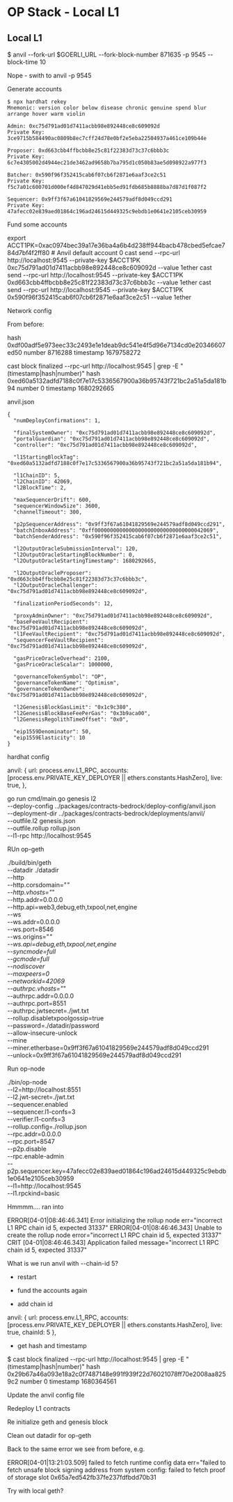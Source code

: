 # OP Stack - Local L1

## Local L1


$ anvil --fork-url $GOERLI_URL --fork-block-number 871635 -p 9545 --block-time 10

Nope - swith to anvil -p 9545



Generate accounts

```
$ npx hardhat rekey
Mnemonic: version color below disease chronic genuine spend blur arrange hover warm violin

Admin: 0xc75d791ad01d7411acbb98e892448ce8c609092d
Private Key: 3ce9715b584490ac0809b8ec7cff24d78e0bf2e5eba22504937a461ce109b44e

Proposer: 0xd663cbb4ffbcbb8e25c81f22383d73c37c6bbb3c
Private Key: 6c7e4305002d4944ec21de3462ad9658b7ba795d1c050b83ae5d098922a977f3

Batcher: 0x590f96f352415cab6f07cb6f2871e6aaf3ce2c51
Private Key: f5c7a01c600701d000ef4d847029d41ebb5ed91fdb685b8888ba7d87d1f087f2

Sequencer: 0x9ff3f67a61041829569e244579adf8d049ccd291
Private Key: 47afecc02e839aed01864c196ad24615d449325c9ebdb1e0641e2105ceb30959
```

Fund some accounts

export ACCT1PK=0xac0974bec39a17e36ba4a6b4d238ff944bacb478cbed5efcae784d7bf4f2ff80 # Anvil default account 0
cast send --rpc-url http://localhost:9545 --private-key $ACCT1PK 0xc75d791ad01d7411acbb98e892448ce8c609092d --value 1ether
cast send --rpc-url http://localhost:9545 --private-key $ACCT1PK 0xd663cbb4ffbcbb8e25c81f22383d73c37c6bbb3c --value 1ether
cast send --rpc-url http://localhost:9545 --private-key $ACCT1PK 0x590f96f352415cab6f07cb6f2871e6aaf3ce2c51 --value 1ether

Network config

From before:

hash                 0xdf00adf5e973eec33c2493e1e1deab9dc541e4f5d96e7134cd0e20346607ed50
number               8716288
timestamp            1679758272

cast block finalized --rpc-url http://localhost:9545 | grep -E "(timestamp|hash|number)"
hash                 0xed60a5132adfd7188c0f7e17c5336567900a36b95743f721bc2a51a5da181b94
number               0
timestamp            1680292665


anvil.json

```
{
  "numDeployConfirmations": 1,

  "finalSystemOwner": "0xc75d791ad01d7411acbb98e892448ce8c609092d",
  "portalGuardian": "0xc75d791ad01d7411acbb98e892448ce8c609092d",
  "controller": "0xc75d791ad01d7411acbb98e892448ce8c609092d",

  "l1StartingBlockTag": "0xed60a5132adfd7188c0f7e17c5336567900a36b95743f721bc2a51a5da181b94",

  "l1ChainID": 5,
  "l2ChainID": 42069,
  "l2BlockTime": 2,

  "maxSequencerDrift": 600,
  "sequencerWindowSize": 3600,
  "channelTimeout": 300,

  "p2pSequencerAddress": "0x9ff3f67a61041829569e244579adf8d049ccd291",
  "batchInboxAddress": "0xff00000000000000000000000000000000042069",
  "batchSenderAddress": "0x590f96f352415cab6f07cb6f2871e6aaf3ce2c51",

  "l2OutputOracleSubmissionInterval": 120,
  "l2OutputOracleStartingBlockNumber": 0,
  "l2OutputOracleStartingTimestamp": 1680292665,

  "l2OutputOracleProposer": "0xd663cbb4ffbcbb8e25c81f22383d73c37c6bbb3c",
  "l2OutputOracleChallenger": "0xc75d791ad01d7411acbb98e892448ce8c609092d",

  "finalizationPeriodSeconds": 12,

  "proxyAdminOwner": "0xc75d791ad01d7411acbb98e892448ce8c609092d",
  "baseFeeVaultRecipient": "0xc75d791ad01d7411acbb98e892448ce8c609092d",
  "l1FeeVaultRecipient": "0xc75d791ad01d7411acbb98e892448ce8c609092d",
  "sequencerFeeVaultRecipient": "0xc75d791ad01d7411acbb98e892448ce8c609092d",

  "gasPriceOracleOverhead": 2100,
  "gasPriceOracleScalar": 1000000,

  "governanceTokenSymbol": "OP",
  "governanceTokenName": "Optimism",
  "governanceTokenOwner": "0xc75d791ad01d7411acbb98e892448ce8c609092d",

  "l2GenesisBlockGasLimit": "0x1c9c380",
  "l2GenesisBlockBaseFeePerGas": "0x3b9aca00",
  "l2GenesisRegolithTimeOffset": "0x0",

  "eip1559Denominator": 50,
  "eip1559Elasticity": 10
}
```


hardhat config

anvil: {
      url: process.env.L1_RPC,
      accounts: [process.env.PRIVATE_KEY_DEPLOYER || ethers.constants.HashZero],
      live: true,
    },



go run cmd/main.go genesis l2 \
    --deploy-config ../packages/contracts-bedrock/deploy-config/anvil.json \
    --deployment-dir ../packages/contracts-bedrock/deployments/anvil/ \
    --outfile.l2 genesis.json \
    --outfile.rollup rollup.json \
    --l1-rpc http://localhost:9545

RUn op-geth

./build/bin/geth \
	--datadir ./datadir \
	--http \
	--http.corsdomain="*" \
	--http.vhosts="*" \
	--http.addr=0.0.0.0 \
	--http.api=web3,debug,eth,txpool,net,engine \
	--ws \
	--ws.addr=0.0.0.0 \
	--ws.port=8546 \
	--ws.origins="*" \
	--ws.api=debug,eth,txpool,net,engine \
	--syncmode=full \
	--gcmode=full \
	--nodiscover \
	--maxpeers=0 \
	--networkid=42069 \
	--authrpc.vhosts="*" \
	--authrpc.addr=0.0.0.0 \
	--authrpc.port=8551 \
	--authrpc.jwtsecret=./jwt.txt \
	--rollup.disabletxpoolgossip=true \
	--password=./datadir/password \
	--allow-insecure-unlock \
	--mine \
	--miner.etherbase=0x9ff3f67a61041829569e244579adf8d049ccd291 \
	--unlock=0x9ff3f67a61041829569e244579adf8d049ccd291

Run op-node

./bin/op-node \
	--l2=http://localhost:8551 \
	--l2.jwt-secret=./jwt.txt \
	--sequencer.enabled \
	--sequencer.l1-confs=3 \
	--verifier.l1-confs=3 \
	--rollup.config=./rollup.json \
	--rpc.addr=0.0.0.0 \
	--rpc.port=8547 \
	--p2p.disable \
	--rpc.enable-admin \
	--p2p.sequencer.key=47afecc02e839aed01864c196ad24615d449325c9ebdb1e0641e2105ceb30959 \
	--l1=http://localhost:9545 \
	--l1.rpckind=basic


Hmmmm.... ran into

ERROR[04-01|08:46:46.341] Error initializing the rollup node       err="incorrect L1 RPC chain id 5, expected 31337"
ERROR[04-01|08:46:46.343] Unable to create the rollup node         error="incorrect L1 RPC chain id 5, expected 31337"
CRIT [04-01|08:46:46.343] Application failed                       message="incorrect L1 RPC chain id 5, expected 31337"

What is we run anvil with --chain-id 5?

* restart
* fund the accounts again


* add chain id

anvil: {
      url: process.env.L1_RPC,
      accounts: [process.env.PRIVATE_KEY_DEPLOYER || ethers.constants.HashZero],
      live: true,
      chainId: 5
    },


* get hash and timestamp


$ cast block finalized --rpc-url http://localhost:9545 | grep -E "(timestamp|hash|number)"
hash                 0x29b67a46a093e18a2c0f7487148e991f939f22d76021078ff70e2008aa8259c2
number               0
timestamp            1680364561

Update the anvil config file

Redeploy L1 contracts

Re initialize geth and genesis block

Clean out datadir for op-geth

Back to the same error we see from before, e.g.

ERROR[04-01|13:21:03.509] failed to fetch runtime config data      err="failed to fetch unsafe block signing address from system config: failed to fetch proof of storage slot 0x65a7ed542fb37fe237fdfbdd70b31

Try with local geth?

